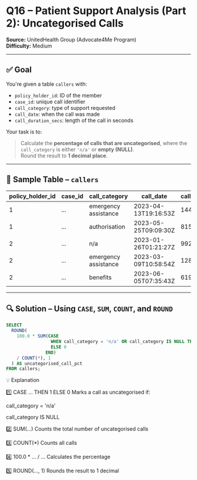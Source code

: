 # Q16 – Patient Support Analysis (Part 2): Uncategorised Calls  
**Source:** UnitedHealth Group (Advocate4Me Program)  
**Difficulty:** Medium  

---

## ✅ Goal  
You're given a table `callers` with:

- `policy_holder_id`: ID of the member  
- `case_id`: unique call identifier  
- `call_category`: type of support requested  
- `call_date`: when the call was made  
- `call_duration_secs`: length of the call in seconds  

Your task is to:  
> Calculate the **percentage of calls that are uncategorised**, where the `call_category` is either `'n/a'` or **empty (NULL)**.  
> Round the result to **1 decimal place**.

---

## 🧾 Sample Table – `callers`

| policy_holder_id | case_id | call_category         | call_date             | call_duration_secs |
|------------------|---------|------------------------|------------------------|---------------------|
| 1                | ...     | emergency assistance   | 2023-04-13T19:16:53Z   | 144                 |
| 1                | ...     | authorisation          | 2023-05-25T09:09:30Z   | 815                 |
| 2                | ...     | n/a                    | 2023-01-26T01:21:27Z   | 992                 |
| 2                | ...     | emergency assistance   | 2023-03-09T10:58:54Z   | 128                 |
| 2                | ...     | benefits               | 2023-06-05T07:35:43Z   | 619                 |

---

## 🔍 Solution – Using `CASE`, `SUM`, `COUNT`, and `ROUND`

```sql
SELECT 
  ROUND(
    100.0 * SUM(CASE 
                 WHEN call_category = 'n/a' OR call_category IS NULL THEN 1 
                 ELSE 0 
               END) 
    / COUNT(*), 1
  ) AS uncategorised_call_pct
FROM callers;
```

💡 Explanation

1️⃣ CASE ... THEN 1 ELSE 0
Marks a call as uncategorised if:

call_category = 'n/a'

call_category IS NULL

2️⃣ SUM(...)
Counts the total number of uncategorised calls

3️⃣ COUNT(*)
Counts all calls

4️⃣ 100.0 * ... / ...
Calculates the percentage

5️⃣ ROUND(..., 1)
Rounds the result to 1 decimal
